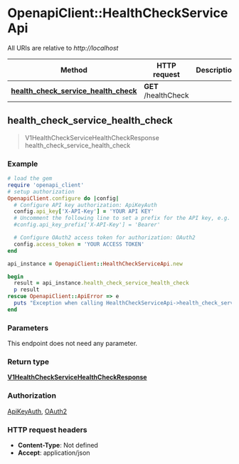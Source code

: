 # OpenapiClient::HealthCheckServiceApi

All URIs are relative to *http://localhost*

Method | HTTP request | Description
------------- | ------------- | -------------
[**health_check_service_health_check**](HealthCheckServiceApi.md#health_check_service_health_check) | **GET** /healthCheck | 



## health_check_service_health_check

> V1HealthCheckServiceHealthCheckResponse health_check_service_health_check



### Example

```ruby
# load the gem
require 'openapi_client'
# setup authorization
OpenapiClient.configure do |config|
  # Configure API key authorization: ApiKeyAuth
  config.api_key['X-API-Key'] = 'YOUR API KEY'
  # Uncomment the following line to set a prefix for the API key, e.g. 'Bearer' (defaults to nil)
  #config.api_key_prefix['X-API-Key'] = 'Bearer'

  # Configure OAuth2 access token for authorization: OAuth2
  config.access_token = 'YOUR ACCESS TOKEN'
end

api_instance = OpenapiClient::HealthCheckServiceApi.new

begin
  result = api_instance.health_check_service_health_check
  p result
rescue OpenapiClient::ApiError => e
  puts "Exception when calling HealthCheckServiceApi->health_check_service_health_check: #{e}"
end
```

### Parameters

This endpoint does not need any parameter.

### Return type

[**V1HealthCheckServiceHealthCheckResponse**](V1HealthCheckServiceHealthCheckResponse.md)

### Authorization

[ApiKeyAuth](../README.md#ApiKeyAuth), [OAuth2](../README.md#OAuth2)

### HTTP request headers

- **Content-Type**: Not defined
- **Accept**: application/json

